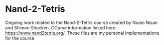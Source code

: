 # Nand-2-Tetris
Ongoing work related to the Nand-2-Tetris course created by Noam Nisan and Shimon Shocken. COurse information linked here: https://www.nand2tetris.org/. These files are my personal implementations for the course

